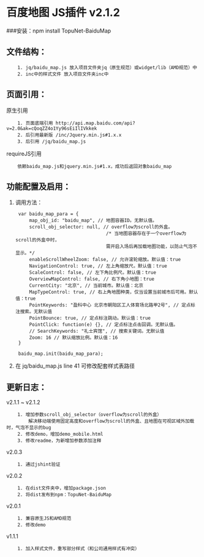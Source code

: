 # 百度地图 JS插件 v2.1.2
###安装：npm install TopuNet-BaiduMap

文件结构：
-------------
        1. jq/baidu_map.js 放入项目文件夹jq（原生规范）或widget/lib（AMD规范）中
        2. inc中的样式文件 放入项目文件夹inc中

页面引用：
-------------
原生引用

        1. 页面底端引用 http://api.map.baidu.com/api?v=2.0&ak=cQoqZZ4o1Yy96sEiIlIVkkek
        2. 后引用最新版 /inc/Jquery.min.js#1.x.x
        3. 后引用 /jq/baidu_map.js

requireJS引用

        依赖baidu_map.js和jquery.min.js#1.x，成功后返回对象baidu_map

功能配置及启用：
--------------
1. 调用方法：

        var baidu_map_para = {
            map_obj_id: "baidu_map", // 地图容器ID。无默认值。
            scroll_obj_selector: null, // overflow为scroll的外盒。
                                        /* 当地图容器存在于一个overflow为scroll的外盒中时，
                                        需开启入场后再加载地图功能，以防止气泡不显示。*/
            enableScrollWheelZoom: false, // 允许滚轮缩放。默认值：true
            NavigationControl: true, // 左上角缩放尺。默认值：true
            ScaleControl: false, // 左下角比例尺。默认值：true
            OverviewMapControl: false, // 右下角小地图：true
            CurrentCity: "北京", // 当前城市。默认值：北京
            MapTypeControl: true, // 右上角地图种类，仅当设置当前城市后可用。默认值：true
            PointKeywords: "盈科中心 北京市朝阳区工人体育场北路甲2号", // 定点标注搜索。无默认值
            PointBounce: true, // 定点标注跳动。默认值：true
            PointClick: function(e) {}, // 定点标注点击回调。无默认值。
            // SearchKeywords: "礼士宾馆", // 搜索关键词。无默认值
            Zoom: 16 // 默认缩放比例。默认值：16
        }

        baidu_map.init(baidu_map_para);

2. 在 jq/baidu_map.js line 41 可修改配套样式表路径


更新日志：
-------------
v2.1.1 ~ v2.1.2

        1. 增加参数scroll_obj_selector（overflow为scroll的外盒）
            解决移动端使用固定高度和overflow为scroll的外盒、且地图在可视区域外加载时，气泡不显示的bug
        2. 修改demo，增加demo_mobile.html
        3. 修改readme，为新增加参数添加注释

v2.0.3
        
        1. 通过jshint验证

v2.0.2

        1. 在dist文件夹中，增加package.json
        2. 将dist发布到npm：TopuNet-BaiduMap

v2.0.1

        1. 兼容原生JS和AMD规范
        2. 修改demo

v1.1.1

        1. 加入样式文件，重写部分样式（和公司通用样式有冲突）
        